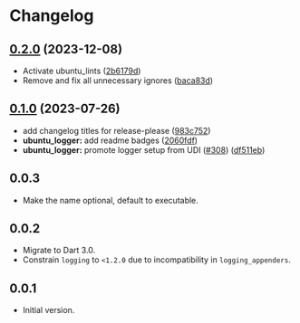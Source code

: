 # Changelog

## [0.2.0](https://github.com/canonical/ubuntu-flutter-plugins/compare/ubuntu_logger-v0.1.0...ubuntu_logger-v0.2.0) (2023-12-08)


* Activate ubuntu_lints ([2b6179d](https://github.com/canonical/ubuntu-flutter-plugins/commit/2b6179dfda6fbe9795907e34d0f5b4cb20539a6b))
* Remove and fix all unnecessary ignores ([baca83d](https://github.com/canonical/ubuntu-flutter-plugins/commit/baca83d1be04a27301d6d8bba1d2db2c37b2b818))

## [0.1.0](https://github.com/canonical/ubuntu-flutter-plugins/compare/ubuntu_logger-v0.0.3...ubuntu_logger-v0.1.0) (2023-07-26)


* add changelog titles for release-please ([983c752](https://github.com/canonical/ubuntu-flutter-plugins/commit/983c752098eb62ec212027155abfefb31f78c0fa))
* **ubuntu_logger:** add readme badges ([2060fdf](https://github.com/canonical/ubuntu-flutter-plugins/commit/2060fdfc9f48e14c8afdd73f7c0045fa12ff3efd))
* **ubuntu_logger:** promote logger setup from UDI ([#308](https://github.com/canonical/ubuntu-flutter-plugins/issues/308)) ([df511eb](https://github.com/canonical/ubuntu-flutter-plugins/commit/df511eb0f2b055c1e0f8adeefd400c604e16ba41))

## 0.0.3

- Make the name optional, default to executable.

## 0.0.2

- Migrate to Dart 3.0.
- Constrain `logging` to `<1.2.0` due to incompatibility in `logging_appenders`.

## 0.0.1

- Initial version.
